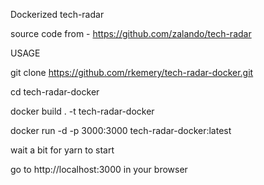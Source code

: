 Dockerized tech-radar

source code from - https://github.com/zalando/tech-radar

USAGE

git clone https://github.com/rkemery/tech-radar-docker.git

cd tech-radar-docker

docker build . -t tech-radar-docker

docker run -d -p 3000:3000 tech-radar-docker:latest

wait a bit for yarn to start

go to http://localhost:3000 in your browser
